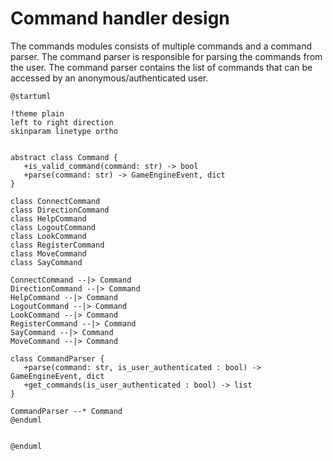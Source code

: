 # Command handler design

The commands modules consists of multiple commands and a command parser. The command parser is responsible for parsing the commands from the user. The command parser contains the list of commands that can be accessed by an anonymous/authenticated user.

```plantuml
@startuml

!theme plain
left to right direction
skinparam linetype ortho


abstract class Command {
   +is_valid_command(command: str) -> bool
   +parse(command: str) -> GameEngineEvent, dict
}

class ConnectCommand
class DirectionCommand
class HelpCommand
class LogoutCommand
class LookCommand
class RegisterCommand
class MoveCommand
class SayCommand

ConnectCommand --|> Command
DirectionCommand --|> Command
HelpCommand --|> Command
LogoutCommand --|> Command
LookCommand --|> Command
RegisterCommand --|> Command
SayCommand --|> Command
MoveCommand --|> Command

class CommandParser {
   +parse(command: str, is_user_authenticated : bool) -> GameEngineEvent, dict
   +get_commands(is_user_authenticated : bool) -> list
}

CommandParser --* Command
@enduml


@enduml
```
